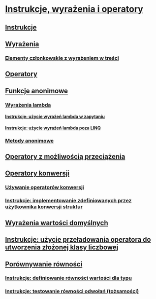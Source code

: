 # [Instrukcje, wyrażenia i operatory](index.md)
## [Instrukcje](statements.md)
## [Wyrażenia](expressions.md)
### [Elementy członkowskie z wyrażeniem w treści](expression-bodied-members.md)
## [Operatory](operators.md)
## [Funkcje anonimowe](anonymous-functions.md)
### [Wyrażenia lambda](lambda-expressions.md)
#### [Instrukcje: użycie wyrażeń lambda w zapytaniu](how-to-use-lambda-expressions-in-a-query.md)
#### [Instrukcje: użycie wyrażeń lambda poza LINQ](how-to-use-lambda-expressions-outside-linq.md)
### [Metody anonimowe](anonymous-methods.md)
## [Operatory z możliwością przeciążenia](overloadable-operators.md)
## [Operatory konwersji](conversion-operators.md)
### [Używanie operatorów konwersji](using-conversion-operators.md)
### [Instrukcje: implementowanie zdefiniowanych przez użytkownika konwersji struktur](how-to-implement-user-defined-conversions-between-structs.md)
## [Wyrażenia wartości domyślnych](default-value-expressions.md)
## [Instrukcje: użycie przeładowania operatora do utworzenia złożonej klasy liczbowej](how-to-use-operator-overloading-to-create-a-complex-number-class.md)
## [Porównywanie równości](equality-comparisons.md)
### [Instrukcje: definiowanie równości wartości dla typu](how-to-define-value-equality-for-a-type.md)
### [Instrukcje: testowanie równości odwołań (tożsamości)](how-to-test-for-reference-equality-identity.md)
